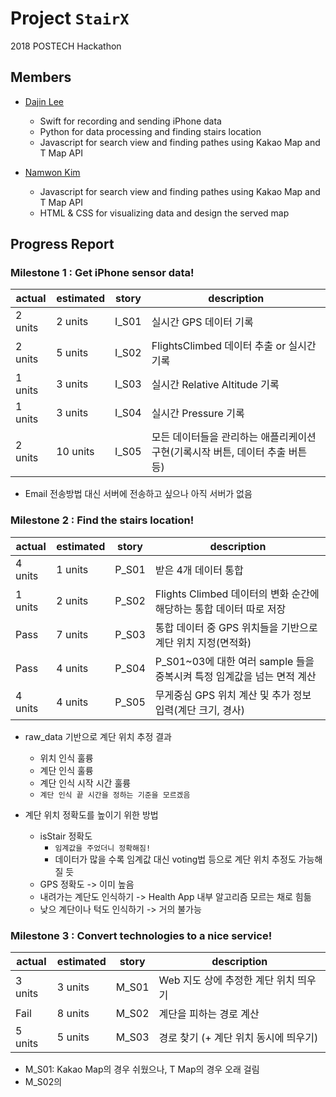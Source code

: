 Project ``StairX``
=======================
2018 POSTECH Hackathon

Members
-----------

- [Dajin Lee](https://github.com/leerubi)
  - Swift for recording and sending iPhone data
  - Python for data processing and finding stairs location
  - Javascript for search view and finding pathes using Kakao Map and T Map API

- [Namwon Kim](https://github.com/NowWhy)
  - Javascript for search view and finding pathes using Kakao Map and T Map API
  - HTML & CSS for visualizing data and design the served map


Progress Report
-------------

### Milestone 1 : Get iPhone sensor data!

| actual  | estimated | story | description |
| ------  | --------- | ----- | ----------- |
|    2 units     | 2 units   | I_S01 | 실시간 GPS 데이터 기록     |
|    2 units   | 5 units  | I_S02 | FlightsClimbed 데이터 추출 or 실시간 기록  |
|    1 units    | 3 units  | I_S03 | 실시간 Relative Altitude 기록  |
|    1 units    | 3 units  | I_S04 | 실시간 Pressure 기록  |
|    2 units    | 10 units  | I_S05 | 모든 데이터들을 관리하는 애플리케이션 구현(기록시작 버튼, 데이터 추출 버튼 등)  |

- Email 전송방법 대신 서버에 전송하고 싶으나 아직 서버가 없음


### Milestone 2 : Find the stairs location!

| actual  | estimated | story | description |
| ------  | --------- | ----- | ----------- |
|    4 units    | 1 units   | P_S01 | 받은 4개 데이터 통합     |
|    1 units   | 2 units  | P_S02 | Flights Climbed 데이터의 변화 순간에 해당하는 통합 데이터 따로 저장  |
|    Pass    | 7 units  | P_S03 | 통합 데이터 중 GPS 위치들을 기반으로 계단 위치 지정(면적화) |
|    Pass     | 4 units  | P_S04 | P_S01~03에 대한 여러 sample 들을 중복시켜 특정 임계값을 넘는 면적 계산 |
|    4 units    | 4 units  | P_S05 | 무게중심 GPS 위치 계산 및 추가 정보 입력(계단 크기, 경사) |

- raw_data 기반으로 계단 위치 추정 결과
  - 위치 인식 훌륭
  - 계단 인식 훌륭
  - 계단 인식 시작 시간 훌륭
  - ``계단 인식 끝 시간을 정하는 기준을 모르겠음``
  
- 계단 위치 정확도를 높이기 위한 방법
  - isStair 정확도
    - ``임계값을 주었더니 정확해짐!``
    - 데이터가 많을 수록 임계값 대신 voting법 등으로 계단 위치 추정도 가능해질 듯
  - GPS 정확도 -> 이미 높음
  - 내려가는 계단도 인식하기 -> Health App 내부 알고리즘 모르는 채로 힘듦
  - 낮으 계단이나 턱도 인식하기 -> 거의 불가능
  

### Milestone 3 : Convert technologies to a nice service!

| actual  | estimated | story | description |
| ------  | --------- | ----- | ----------- |
|    3 units     |    3 units     |    M_S01   |     Web 지도 상에 추정한 계단 위치 띄우기      |
|    Fail    |     8 units      |   M_S02    |       계단을 피하는 경로 계산      |
|    5 units     |      5 units     |   M_S03    |       경로 찾기 (+ 계단 위치 동시에 띄우기)    |

- M_S01: Kakao Map의 경우 쉬웠으나, T Map의 경우 오래 걸림
- M_S02의 
